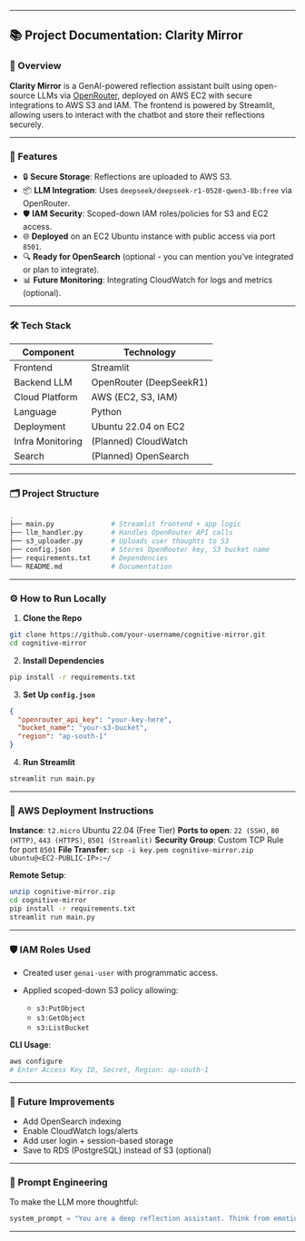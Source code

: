 
---

## 📚 Project Documentation: Clarity Mirror

### 🔹 Overview

**Clarity Mirror** is a GenAI-powered reflection assistant built using open-source LLMs via [OpenRouter](https://openrouter.ai/), deployed on AWS EC2 with secure integrations to AWS S3 and IAM. The frontend is powered by Streamlit, allowing users to interact with the chatbot and store their reflections securely.

---

### 🧠 Features

* 🔒 **Secure Storage**: Reflections are uploaded to AWS S3.
* 📦 **LLM Integration**: Uses `deepseek/deepseek-r1-0528-qwen3-8b:free` via OpenRouter.
* 🛡️ **IAM Security**: Scoped-down IAM roles/policies for S3 and EC2 access.
* 🌐 **Deployed** on an EC2 Ubuntu instance with public access via port `8501`.
* 🔍 **Ready for OpenSearch** (optional - you can mention you’ve integrated or plan to integrate).
* 📊 **Future Monitoring**: Integrating CloudWatch for logs and metrics (optional).

---

### 🛠️ Tech Stack

| Component        | Technology              |
| ---------------- | ----------------------- |
| Frontend         | Streamlit               |
| Backend LLM      | OpenRouter (DeepSeekR1) |
| Cloud Platform   | AWS (EC2, S3, IAM)      |
| Language         | Python                  |
| Deployment       | Ubuntu 22.04 on EC2     |
| Infra Monitoring | (Planned) CloudWatch    |
| Search           | (Planned) OpenSearch   |

---

### 🗂️ Project Structure

```bash
.
├── main.py              # Streamlit frontend + app logic
├── llm_handler.py       # Handles OpenRouter API calls
├── s3_uploader.py       # Uploads user thoughts to S3
├── config.json          # Stores OpenRouter key, S3 bucket name
├── requirements.txt     # Dependencies
└── README.md            # Documentation
```

---

### ⚙️ How to Run Locally

1. **Clone the Repo**

```bash
git clone https://github.com/your-username/cognitive-mirror.git
cd cognitive-mirror
```

2. **Install Dependencies**

```bash
pip install -r requirements.txt
```

3. **Set Up `config.json`**

```json
{
  "openrouter_api_key": "your-key-here",
  "bucket_name": "your-s3-bucket",
  "region": "ap-south-1"
}
```

4. **Run Streamlit**

```bash
streamlit run main.py
```

---

### 🚀 AWS Deployment Instructions

**Instance**: `t2.micro` Ubuntu 22.04 (Free Tier)
**Ports to open**: `22 (SSH)`, `80 (HTTP)`, `443 (HTTPS)`, `8501 (Streamlit)`
**Security Group**: Custom TCP Rule for port `8501`
**File Transfer**: `scp -i key.pem cognitive-mirror.zip ubuntu@<EC2-PUBLIC-IP>:~/`

**Remote Setup**:

```bash
unzip cognitive-mirror.zip
cd cognitive-mirror
pip install -r requirements.txt
streamlit run main.py
```

---

### 🛡️ IAM Roles Used

* Created user `genai-user` with programmatic access.
* Applied scoped-down S3 policy allowing:

  * `s3:PutObject`
  * `s3:GetObject`
  * `s3:ListBucket`

**CLI Usage**:

```bash
aws configure
# Enter Access Key ID, Secret, Region: ap-south-1
```

---

### 📝 Future Improvements

* Add OpenSearch indexing
* Enable CloudWatch logs/alerts
* Add user login + session-based storage
* Save to RDS (PostgreSQL) instead of S3 (optional)

---

### 🧠 Prompt Engineering

To make the LLM more thoughtful:

```python
system_prompt = "You are a deep reflection assistant. Think from emotional, logical, social, and future consequences perspectives before giving suggestions."
```

---
